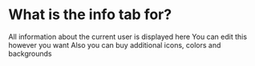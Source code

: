 # What is the info tab for?

All information about the current user is displayed here
You can edit this however you want
Also you can buy additional icons, colors and backgrounds

